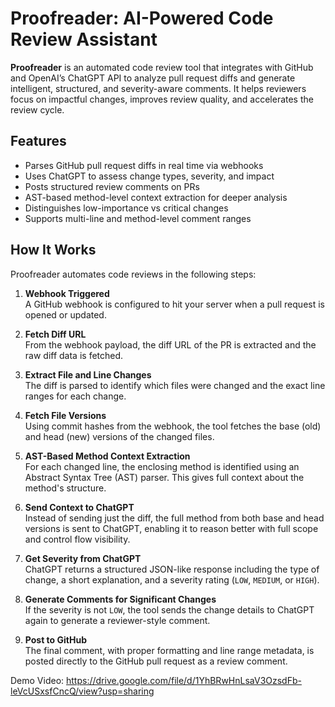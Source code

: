 # Proofreader: AI-Powered Code Review Assistant

**Proofreader** is an automated code review tool that integrates with GitHub and OpenAI’s ChatGPT API to analyze pull request diffs and generate intelligent, structured, and severity-aware comments. It helps reviewers focus on impactful changes, improves review quality, and accelerates the review cycle.


## Features

- Parses GitHub pull request diffs in real time via webhooks
- Uses ChatGPT to assess change types, severity, and impact
- Posts structured review comments on PRs
- AST-based method-level context extraction for deeper analysis
- Distinguishes low-importance vs critical changes
- Supports multi-line and method-level comment ranges


## How It Works

Proofreader automates code reviews in the following steps:

1. **Webhook Triggered**  
   A GitHub webhook is configured to hit your server when a pull request is opened or updated.

2. **Fetch Diff URL**  
   From the webhook payload, the diff URL of the PR is extracted and the raw diff data is fetched.

3. **Extract File and Line Changes**  
   The diff is parsed to identify which files were changed and the exact line ranges for each change.

4. **Fetch File Versions**  
   Using commit hashes from the webhook, the tool fetches the base (old) and head (new) versions of the changed files.

5. **AST-Based Method Context Extraction**  
   For each changed line, the enclosing method is identified using an Abstract Syntax Tree (AST) parser. This gives full context about the method's structure.

6. **Send Context to ChatGPT**  
   Instead of sending just the diff, the full method from both base and head versions is sent to ChatGPT, enabling it to reason better with full scope and control flow visibility.

7. **Get Severity from ChatGPT**  
   ChatGPT returns a structured JSON-like response including the type of change, a short explanation, and a severity rating (`LOW`, `MEDIUM`, or `HIGH`).

8. **Generate Comments for Significant Changes**  
   If the severity is not `LOW`, the tool sends the change details to ChatGPT again to generate a reviewer-style comment.

9. **Post to GitHub**  
   The final comment, with proper formatting and line range metadata, is posted directly to the GitHub pull request as a review comment.

Demo Video:
https://drive.google.com/file/d/1YhBRwHnLsaV3OzsdFb-leVcUSxsfCncQ/view?usp=sharing
